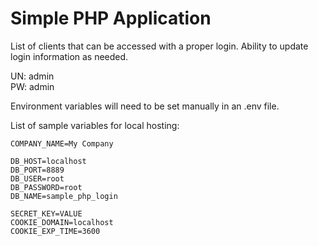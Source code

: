 # Simple PHP Application

List of clients that can be accessed with a proper login. Ability to update login information as needed.

UN: admin<br/>
PW: admin

Environment variables will need to be set manually in an .env file.

List of sample variables for local hosting:<br>

```
COMPANY_NAME=My Company

DB_HOST=localhost
DB_PORT=8889
DB_USER=root
DB_PASSWORD=root
DB_NAME=sample_php_login

SECRET_KEY=VALUE
COOKIE_DOMAIN=localhost
COOKIE_EXP_TIME=3600
```
